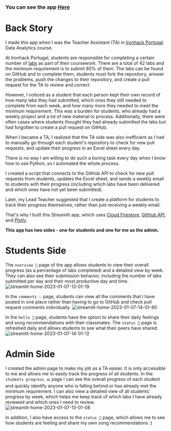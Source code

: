 ### You can see the app [Here](https://centralabs.streamlit.app/)
# Back Story 

I made this app when I was the Teacher Assistant (TA) in [Ironhack Portugal](https://www.ironhack.com/) Data Analytics course. 


At Ironhack Portugal, students are responsible for completing a certain number of [labs](https://github.com/gladysmawarni/ironhack-labs) as part of their coursework. There are a total of 42 labs and the minimum requirement is to submit 80% of them. The labs can be found on GitHub and to complete them, students must fork the repository, answer the problems, push the changes to their repository, and create a pull request for the TA to review and correct.

However, I noticed as a student that each person kept their own record of how many labs they had submitted, which ones they still needed to complete from each week, and how many more they needed to meet the minimum requirement. This was a burden for students, who already had a weekly project and a lot of new material to process. Additionally, there were often cases where students thought they had already submitted the labs but had forgotten to create a pull request on GitHub.

When I became a TA, I realized that the TA side was also inefficient as I had to manually go through each student's repository to check for new pull requests, and update their progress in an Excel sheet every day. 

There is no way I am willing to do such a boring task every day when I know how to use Python, so I automated the whole process. 

I created a script that connects to the GitHub API to check for new pull requests from students, updates the Excel sheet, and sends a weekly email to students with their progress (including which labs have been delivered and which ones have not yet been submitted).

Later, my Lead Teacher suggested that I create a platform for students to track their progress themselves, rather than just receiving a weekly email. 

That's why I built this Streamlit app, which uses [Cloud Firestore](https://firebase.google.com/docs/firestore), [GitHub API](https://docs.github.com/en/rest), and [Plotly](https://plotly.com/). 

**This app has two sides - one for students and one for me as the admin.**


# Students Side
The `overview 👀` page of the app allows students to view their overall progress (as a percentage of labs completed) and a detailed view by week. They can also see their submission behavior, including the number of labs submitted per day and their most productive day and time.
![streamlit-home-2023-01-07-13-01-19](https://user-images.githubusercontent.com/78975611/211154571-2914666f-2c37-4b2b-bc1c-a07e04fa2a78.gif)


In the `comments 💡` page, students can view all the comments that I have posted in one place rather than having to go to GitHub and check pull request comments individually.
![streamlit-home-2023-01-07-14-01-90](https://user-images.githubusercontent.com/78975611/211155266-575b8e5f-5b46-4577-a5d6-3fe4a41feca5.gif)



In the `hello 👋` page, students have the option to share their daily feelings and song recommendations with their classmates. The `status 💭` page is refreshed daily and allows students to see what their peers have shared. 
![streamlit-home-2023-01-07-14-01-12](https://user-images.githubusercontent.com/78975611/211155383-5792849b-6396-4bcb-bc10-fbad5d473bb1.gif)




# Admin Side
I created the admin page to make my job as a TA easier. It is only accessible to me and allows me to easily track the progress of all students. In the `students progress 📊` page I can see the overall progress of each student and quickly identify anyone who is falling behind or has already met the minimum requirement.
I can also view a detailed view of all students' progress by week, which helps me keep track of which labs I have already reviewed and which ones I need to review.
![streamlit-home-2023-01-07-13-01-08](https://user-images.githubusercontent.com/78975611/211154666-9ef95010-3e42-4f9a-a98f-1182d6602680.gif)


In addition, I also have access to the `status 💭` page, which allows me to see how students are feeling and share my own song recommendations :) 
